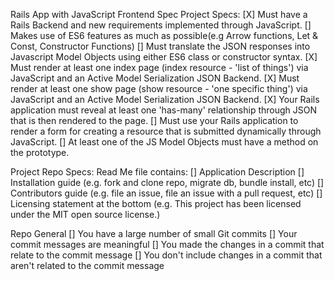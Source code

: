 Rails App with JavaScript Frontend Spec
Project Specs:
[X] Must have a Rails Backend and new requirements implemented through JavaScript.
[] Makes use of ES6 features as much as possible(e.g Arrow functions, Let & Const, Constructor Functions)
[] Must translate the JSON responses into Javascript Model Objects using either ES6 class or constructor syntax.
[X] Must render at least one index page (index resource - 'list of things') via JavaScript and an Active Model Serialization JSON Backend.
[X] Must render at least one show page (show resource - 'one specific thing') via JavaScript and an Active Model Serialization JSON Backend.
[X] Your Rails application must reveal at least one 'has-many' relationship through JSON that is then rendered to the page.
[] Must use your Rails application to render a form for creating a resource that is submitted dynamically through JavaScript.
[] At least one of the JS Model Objects must have a method on the prototype.


Project Repo Specs:
Read Me file contains:
[] Application Description
[] Installation guide (e.g. fork and clone repo, migrate db, bundle install, etc)
[] Contributors guide (e.g. file an issue, file an issue with a pull request, etc)
[] Licensing statement at the bottom (e.g. This project has been licensed under the MIT open source license.)

Repo General
[] You have a large number of small Git commits
[] Your commit messages are meaningful
[] You made the changes in a commit that relate to the commit message
[] You don't include changes in a commit that aren't related to the commit message
